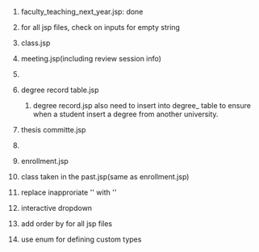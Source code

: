 1. faculty_teaching_next_year.jsp: done

2. for all jsp files, check on inputs for empty string

3. class.jsp
3. meeting.jsp(including review session info)
4. 
5. degree record table.jsp
   1. degree record.jsp also need to insert into degree_ table to ensure when a student insert a degree from another university. 
6. thesis committe.jsp
7. 
8. enrollment.jsp
9. class taken in the past.jsp(same as enrollment.jsp)
10. replace inapproriate '<th>' with '<td>'
11. interactive dropdown
12. add order by for all jsp files
13. use enum for defining custom types